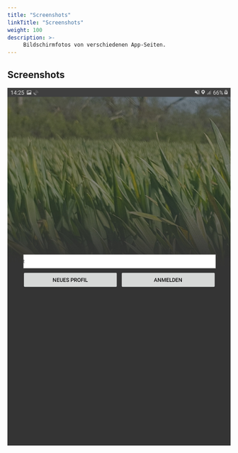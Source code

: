 ```yaml
---
title: "Screenshots"
linkTitle: "Screenshots"
weight: 100
description: >-
     Bildschirmfotos von verschiedenen App-Seiten.
---
```


## Screenshots

![Example image](/screenshots/Screenshot_Login.jpg)
